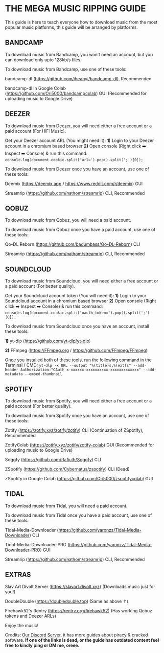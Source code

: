 # **THE MEGA MUSIC RIPPING GUIDE**

This guide is here to teach everyone how to download music from the most popular music platforms, this guide will be arranged by platforms.

## **BANDCAMP**
To download music from Bandcamp, you won't need an account, but you can download only upto 128kb/s files.

To download music from Bandcamp, use one of these tools:

bandcamp-dl (<https://github.com/iheanyi/bandcamp-dl>), Recommended

bandcamp-dl in Google Colab (<https://github.com/Ori5000/bandcampcolab>) GUI (Recommended for uploading music to Google Drive)

## **DEEZER**
To download music from Deezer, you will need either a free account or a paid account (For HiFi Music).

Get your Deezer account ARL (You might need it):
**1)** Login to your Deezer account in a chromium based browser
**2)** Open console (Right click ➡️ Inspect ➡️ Console) & run this command: `console.log(document.cookie.split('arl=').pop().split(';')[0]);`

To download music from Deezer once you have an account, use one of these tools:

Deemix (<https://deemix.app> / <https://www.reddit.com/r/deemix>) GUI

Streamrip (<https://github.com/nathom/streamrip>) CLI, Recommended

## **QOBUZ**
To download music from Qobuz, you will need a paid account.

To download music from Qobuz once you have a paid account, use one of these tools:

Qo-DL Reborn (<https://github.com/badumbass/Qo-DL-Reborn>) CLI

Streamrip (<https://github.com/nathom/streamrip>) CLI, Recommended

## **SOUNDCLOUD**
To download music from Soundcloud, you will need either a free account or a paid account (For better quality).

Get your Soundcloud account token (You will need it):
**1)** Login to your Soundcloud account in a chromium based browser
**2)** Open console (Right click ➡️ Inspect ➡️ Console) & run this command: `console.log(document.cookie.split('oauth_token=').pop().split(';')[0]);`

To download music from Soundcloud once you have an account, install these tools:

**1)** yt-dlp (<https://github.com/yt-dlp/yt-dlp>)

**2)** FFmpeg (<https://FFmpeg.org> / <https://github.com/FFmpeg/FFmpeg>)

Once you installed both of these tools, run the following command in the Terminal / CMD:
`yt-dlp -x URL --output "%(title)s.%(ext)s" --add-header Authorization:"OAuth x-xxxxxx-xxxxxxxxxx-xxxxxxxxxxxxx" --add-metadata --embed-thumbnail`

## **SPOTIFY**
To download music from Spotify, you will need either a free account or a paid account (For better quality).

To download music from Spotify once you have an account, use one of these tools:

Zotify (<https://zotify.xyz/zotify/zotify>) CLI (Continuation of ZSpotify), Recommended

ZotifyColab (<https://zotify.xyz/zotify/zotify-colab>) GUI (Recommended for uploading music to Google Drive)

Soggfy (<https://github.com/Rafiuth/Soggfy>) CLI

ZSpotify (<https://github.com/Cybernatus/zspotify>) CLI (Dead)

ZSpotify in Google Colab (<https://github.com/Ori5000/zspotifycolab>) GUI

## **TIDAL**
To download music from Tidal, you will need a paid account.

To download music from Tidal once you have a paid account, use one of these tools:

Tidal-Media-Downloader (<https://github.com/yaronzz/Tidal-Media-Downloader>) CLI

Tidal-Media-Downloader-PRO (<https://github.com/yaronzz/Tidal-Media-Downloader-PRO>) GUI

Streamrip (<https://github.com/nathom/streamrip>) CLI, Recommended

## **EXTRAS**
Slav Art Divolt Server (<https://slavart.divolt.xyz>) (Downloads music just for you!)

DoubleDouble (<https://doubledouble.top>) (Same as above ↑)

Firehawk52's Rentry (<https://rentry.org/firehawk52>) (Has working Qobuz tokens and Deezer ARLs) 

Enjoy the music!

Credits: [Our Discord Server](https://discord.gg/enMG8bXUbn), it has more guides about piracy & cracked software.
**If one of the links is dead, or the guide has outdated content feel free to kindly ping or DM me, oreee.**
